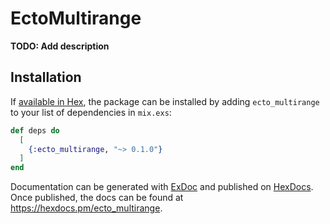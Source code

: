 # EctoMultirange

**TODO: Add description**

## Installation

If [available in Hex](https://hex.pm/docs/publish), the package can be installed
by adding `ecto_multirange` to your list of dependencies in `mix.exs`:

```elixir
def deps do
  [
    {:ecto_multirange, "~> 0.1.0"}
  ]
end
```

Documentation can be generated with [ExDoc](https://github.com/elixir-lang/ex_doc)
and published on [HexDocs](https://hexdocs.pm). Once published, the docs can
be found at <https://hexdocs.pm/ecto_multirange>.

